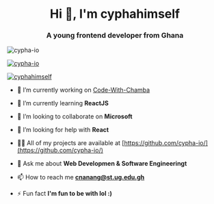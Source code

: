 <h1 align="center">Hi 👋, I'm cyphahimself</h1>
<h3 align="center">A young frontend developer from Ghana</h3>

<p align="left"> <img src="https://komarev.com/ghpvc/?username=cypha-io&label=Profile%20views&color=0e75b6&style=flat" alt="cypha-io" /> </p>

<p align="left"> <a href="https://github.com/ryo-ma/github-profile-trophy"><img src="https://github-profile-trophy.vercel.app/?username=cypha-io" alt="cypha-io" /></a> </p>

<p align="left"> <a href="https://twitter.com/cyphahimself" target="blank"><img src="https://img.shields.io/twitter/follow/cyphahimself?logo=twitter&style=for-the-badge" alt="cyphahimself" /></a> </p>

- 🔭 I’m currently working on [Code-With-Chamba](https://github.com/cypha-io/Code-With-Chamba)

- 🌱 I’m currently learning **ReactJS**

- 👯 I’m looking to collaborate on **Microsoft**

- 🤝 I’m looking for help with **React**

- 👨‍💻 All of my projects are available at [https://github.com/cypha-io/](https://github.com/cypha-io/)

- 💬 Ask me about **Web Developmen & Software Engineeringt**

- 📫 How to reach me **cnanang@st.ug.edu.gh**

- ⚡ Fun fact **I'm fun to be with lol :)**
